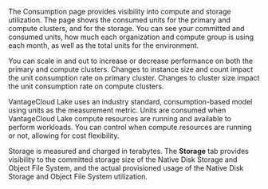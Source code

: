 
The Consumption page provides visibility into compute and storage utilization. The page shows the consumed units for the primary and compute clusters, and for the storage. You can see your committed and consumed units, how much each organization and compute group is using each month, as well as the total units for the environment.

You can scale in and out to increase or decrease performance on both the primary and compute clusters. Changes to instance size and count impact the unit consumption rate on primary cluster. Changes to cluster size impact the unit consumption rate on compute clusters.

VantageCloud Lake uses an industry standard, consumption-based model using units as the measurement metric. Units are consumed when VantageCloud Lake compute resources are running and available to perform workloads. You can control when compute resources are running or not, allowing for cost flexibility.

Storage is measured and charged in terabytes. The **Storage** tab provides visibility to the committed storage size of the Native Disk Storage and Object File System, and the actual provisioned usage of the Native Disk Storage and Object File System utilization.

